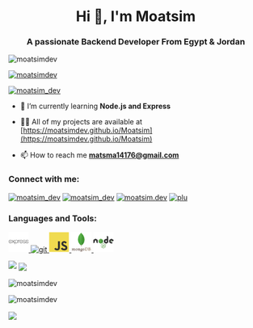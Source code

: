 <h1 align="center">Hi 👋, I'm Moatsim</h1>
<h3 align="center">A passionate Backend Developer From Egypt & Jordan</h3>

<p align="left"> <img src="https://komarev.com/ghpvc/?username=moatsimdev&label=Profile%20views&color=0e75b6&style=flat" alt="moatsimdev" /> </p>

<p align="left"> <a href="https://github.com/ryo-ma/github-profile-trophy"><img src="https://github-profile-trophy.vercel.app/?username=moatsimdev" alt="moatsimdev" /></a> </p>

<p align="left"> <a href="https://twitter.com/moatsim_dev" target="blank"><img src="https://img.shields.io/twitter/follow/moatsim_dev?logo=twitter&style=for-the-badge" alt="moatsim_dev" /></a> </p>

- 🌱 I’m currently learning **Node.js and Express**

- 👨‍💻 All of my projects are available at [https://moatsimdev.github.io/Moatsim](https://moatsimdev.github.io/Moatsim)

- 📫 How to reach me **matsma14176@gmail.com**

<h3 align="left">Connect with me:</h3>
<p align="left">
<a href="https://twitter.com/moatsim_dev" target="blank"><img align="center" src="https://raw.githubusercontent.com/rahuldkjain/github-profile-readme-generator/master/src/images/icons/Social/twitter.svg" alt="moatsim_dev" height="30" width="40" /></a>
<a href="https://fb.com/moatsim_dev" target="blank"><img align="center" src="https://raw.githubusercontent.com/rahuldkjain/github-profile-readme-generator/master/src/images/icons/Social/facebook.svg" alt="moatsim_dev" height="30" width="40" /></a>
<a href="https://instagram.com/moatsim.dev" target="blank"><img align="center" src="https://raw.githubusercontent.com/rahuldkjain/github-profile-readme-generator/master/src/images/icons/Social/instagram.svg" alt="moatsim.dev" height="30" width="40" /></a>
<a href="https://discord.gg/plu" target="blank"><img align="center" src="https://raw.githubusercontent.com/rahuldkjain/github-profile-readme-generator/master/src/images/icons/Social/discord.svg" alt="plu" height="30" width="40" /></a>
</p>

<h3 align="left">Languages and Tools:</h3>
<p align="left"> <a href="https://expressjs.com" target="_blank" rel="noreferrer"> <img src="https://raw.githubusercontent.com/devicons/devicon/master/icons/express/express-original-wordmark.svg" alt="express" width="40" height="40"/> </a> <a href="https://git-scm.com/" target="_blank" rel="noreferrer"> <img src="https://www.vectorlogo.zone/logos/git-scm/git-scm-icon.svg" alt="git" width="40" height="40"/> </a> <a href="https://developer.mozilla.org/en-US/docs/Web/JavaScript" target="_blank" rel="noreferrer"> <img src="https://raw.githubusercontent.com/devicons/devicon/master/icons/javascript/javascript-original.svg" alt="javascript" width="40" height="40"/> </a> <a href="https://www.mongodb.com/" target="_blank" rel="noreferrer"> <img src="https://raw.githubusercontent.com/devicons/devicon/master/icons/mongodb/mongodb-original-wordmark.svg" alt="mongodb" width="40" height="40"/> </a> <a href="https://nodejs.org" target="_blank" rel="noreferrer"> <img src="https://raw.githubusercontent.com/devicons/devicon/master/icons/nodejs/nodejs-original-wordmark.svg" alt="nodejs" width="40" height="40"/> </a> </p>

<div> <a href="https://github.com/moatsimdev" target="_blank"><img src="https://img.shields.io/badge/GitHub-100000?style=for-the-badge&logo=github&logoColor=white" target="_blank"></a>

  <img align="center" src="http://github-profile-summary-cards.vercel.app/api/cards/stats?username=moatsimdev&theme=2077" height="180em" />

<p><img align="center" src="https://github-readme-stats.vercel.app/api/top-langs?username=moatsimdev&show_icons=true&locale=en&layout=compact" alt="moatsimdev" /></p>

<p><img align="center" src="https://github-readme-streak-stats.herokuapp.com/?user=moatsimdev&" alt="moatsimdev" /></p>

<img align="center" src="http://github-profile-summary-cards.vercel.app/api/cards/stats?username=moatsimdev&theme=2077" height="180em" />
</div>
